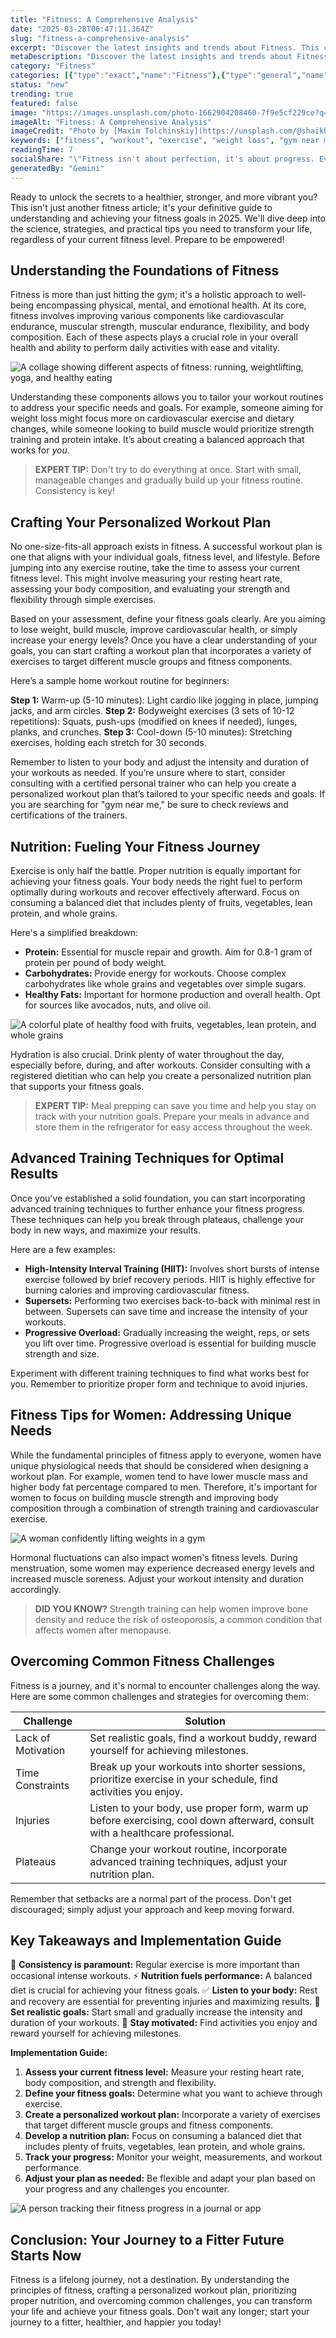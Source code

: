 ```yaml
---
title: "Fitness: A Comprehensive Analysis"
date: "2025-03-28T06:47:11.364Z"
slug: "fitness-a-comprehensive-analysis"
excerpt: "Discover the latest insights and trends about Fitness. This comprehensive guide covers everything you need to know about Fitness in 2025."
metaDescription: "Discover the latest insights and trends about Fitness. This comprehensive guide covers everything you need to know about Fitness in 2025."
category: "Fitness"
categories: [{"type":"exact","name":"Fitness"},{"type":"general","name":"Health"},{"type":"medium","name":"Nutrition"},{"type":"specific","name":"Macronutrients"},{"type":"niche","name":"Protein Timing"}]
status: "new"
trending: true
featured: false
image: "https://images.unsplash.com/photo-1662904208460-7f9e5cf229ce?q=85&w=1200&fit=max&fm=webp&auto=compress"
imageAlt: "Fitness: A Comprehensive Analysis"
imageCredit: "Photo by [Maxim Tolchinskiy](https://unsplash.com/@shaikhulud) on Unsplash"
keywords: ["fitness", "workout", "exercise", "weight loss", "gym near me", "best exercises for weight loss", "home workout routine for beginners", "fitness tips for women", "how to get in shape fast", "build muscle workout plan"]
readingTime: 7
socialShare: "\"Fitness isn't about perfection, it's about progress. Every step you take, no matter how small, moves you closer to a stronger, healthier you.\""
generatedBy: "Gemini"
---
```




Ready to unlock the secrets to a healthier, stronger, and more vibrant you? This isn't just another fitness article; it's your definitive guide to understanding and achieving your fitness goals in 2025. We'll dive deep into the science, strategies, and practical tips you need to transform your life, regardless of your current fitness level. Prepare to be empowered!

## Understanding the Foundations of Fitness

Fitness is more than just hitting the gym; it's a holistic approach to well-being encompassing physical, mental, and emotional health. At its core, fitness involves improving various components like cardiovascular endurance, muscular strength, muscular endurance, flexibility, and body composition. Each of these aspects plays a crucial role in your overall health and ability to perform daily activities with ease and vitality.

![A collage showing different aspects of fitness: running, weightlifting, yoga, and healthy eating](https://images.unsplash.com/photo-1627483298606-cf54c61779a9?q=85&w=1200&fit=max&fm=webp&auto=compress)

Understanding these components allows you to tailor your workout routines to address your specific needs and goals. For example, someone aiming for weight loss might focus more on cardiovascular exercise and dietary changes, while someone looking to build muscle would prioritize strength training and protein intake. It’s about creating a balanced approach that works for *you*.

> **EXPERT TIP:** Don't try to do everything at once. Start with small, manageable changes and gradually build up your fitness routine. Consistency is key!

## Crafting Your Personalized Workout Plan

No one-size-fits-all approach exists in fitness. A successful workout plan is one that aligns with your individual goals, fitness level, and lifestyle. Before jumping into any exercise routine, take the time to assess your current fitness level. This might involve measuring your resting heart rate, assessing your body composition, and evaluating your strength and flexibility through simple exercises.

Based on your assessment, define your fitness goals clearly. Are you aiming to lose weight, build muscle, improve cardiovascular health, or simply increase your energy levels? Once you have a clear understanding of your goals, you can start crafting a workout plan that incorporates a variety of exercises to target different muscle groups and fitness components.

Here’s a sample home workout routine for beginners:

**Step 1:** Warm-up (5-10 minutes): Light cardio like jogging in place, jumping jacks, and arm circles.
**Step 2:** Bodyweight exercises (3 sets of 10-12 repetitions): Squats, push-ups (modified on knees if needed), lunges, planks, and crunches.
**Step 3:** Cool-down (5-10 minutes): Stretching exercises, holding each stretch for 30 seconds.

Remember to listen to your body and adjust the intensity and duration of your workouts as needed. If you’re unsure where to start, consider consulting with a certified personal trainer who can help you create a personalized workout plan that’s tailored to your specific needs and goals. If you are searching for "gym near me," be sure to check reviews and certifications of the trainers.

## Nutrition: Fueling Your Fitness Journey

Exercise is only half the battle. Proper nutrition is equally important for achieving your fitness goals. Your body needs the right fuel to perform optimally during workouts and recover effectively afterward. Focus on consuming a balanced diet that includes plenty of fruits, vegetables, lean protein, and whole grains.

Here's a simplified breakdown:

*   **Protein:** Essential for muscle repair and growth. Aim for 0.8-1 gram of protein per pound of body weight.
*   **Carbohydrates:** Provide energy for workouts. Choose complex carbohydrates like whole grains and vegetables over simple sugars.
*   **Healthy Fats:** Important for hormone production and overall health. Opt for sources like avocados, nuts, and olive oil.

![A colorful plate of healthy food with fruits, vegetables, lean protein, and whole grains](https://images.unsplash.com/photo-1662045010180-a2b1ac1652b4?q=85&w=1200&fit=max&fm=webp&auto=compress)

Hydration is also crucial. Drink plenty of water throughout the day, especially before, during, and after workouts. Consider consulting with a registered dietitian who can help you create a personalized nutrition plan that supports your fitness goals.

> **EXPERT TIP:** Meal prepping can save you time and help you stay on track with your nutrition goals. Prepare your meals in advance and store them in the refrigerator for easy access throughout the week.

## Advanced Training Techniques for Optimal Results

Once you've established a solid foundation, you can start incorporating advanced training techniques to further enhance your fitness progress. These techniques can help you break through plateaus, challenge your body in new ways, and maximize your results.

Here are a few examples:

*   **High-Intensity Interval Training (HIIT):** Involves short bursts of intense exercise followed by brief recovery periods. HIIT is highly effective for burning calories and improving cardiovascular fitness.
*   **Supersets:** Performing two exercises back-to-back with minimal rest in between. Supersets can save time and increase the intensity of your workouts.
*   **Progressive Overload:** Gradually increasing the weight, reps, or sets you lift over time. Progressive overload is essential for building muscle strength and size.

Experiment with different training techniques to find what works best for you. Remember to prioritize proper form and technique to avoid injuries.

## Fitness Tips for Women: Addressing Unique Needs

While the fundamental principles of fitness apply to everyone, women have unique physiological needs that should be considered when designing a workout plan. For example, women tend to have lower muscle mass and higher body fat percentage compared to men. Therefore, it's important for women to focus on building muscle strength and improving body composition through a combination of strength training and cardiovascular exercise.

![A woman confidently lifting weights in a gym](https://images.unsplash.com/photo-1662961154170-d2421e29f94b?q=85&w=1200&fit=max&fm=webp&auto=compress)

Hormonal fluctuations can also impact women's fitness levels. During menstruation, some women may experience decreased energy levels and increased muscle soreness. Adjust your workout intensity and duration accordingly.

> **DID YOU KNOW?** Strength training can help women improve bone density and reduce the risk of osteoporosis, a common condition that affects women after menopause.

## Overcoming Common Fitness Challenges

Fitness is a journey, and it's normal to encounter challenges along the way. Here are some common challenges and strategies for overcoming them:

| Challenge                | Solution                                                                                                             |
| ------------------------ | -------------------------------------------------------------------------------------------------------------------- |
| Lack of Motivation       | Set realistic goals, find a workout buddy, reward yourself for achieving milestones.                               |
| Time Constraints         | Break up your workouts into shorter sessions, prioritize exercise in your schedule, find activities you enjoy.        |
| Injuries                 | Listen to your body, use proper form, warm up before exercising, cool down afterward, consult with a healthcare professional. |
| Plateaus                 | Change your workout routine, incorporate advanced training techniques, adjust your nutrition plan.                      |

Remember that setbacks are a normal part of the process. Don't get discouraged; simply adjust your approach and keep moving forward.

## Key Takeaways and Implementation Guide

🔑 **Consistency is paramount:** Regular exercise is more important than occasional intense workouts.
⚡ **Nutrition fuels performance:** A balanced diet is crucial for achieving your fitness goals.
✅ **Listen to your body:** Rest and recovery are essential for preventing injuries and maximizing results.
💪 **Set realistic goals:** Start small and gradually increase the intensity and duration of your workouts.
🧠 **Stay motivated:** Find activities you enjoy and reward yourself for achieving milestones.

**Implementation Guide:**

1.  **Assess your current fitness level:** Measure your resting heart rate, body composition, and strength and flexibility.
2.  **Define your fitness goals:** Determine what you want to achieve through exercise.
3.  **Create a personalized workout plan:** Incorporate a variety of exercises that target different muscle groups and fitness components.
4.  **Develop a nutrition plan:** Focus on consuming a balanced diet that includes plenty of fruits, vegetables, lean protein, and whole grains.
5.  **Track your progress:** Monitor your weight, measurements, and workout performance.
6.  **Adjust your plan as needed:** Be flexible and adapt your plan based on your progress and any challenges you encounter.

![A person tracking their fitness progress in a journal or app](https://images.unsplash.com/photo-1603503363848-6952525df449?q=85&w=1200&fit=max&fm=webp&auto=compress)

## Conclusion: Your Journey to a Fitter Future Starts Now

Fitness is a lifelong journey, not a destination. By understanding the principles of fitness, crafting a personalized workout plan, prioritizing proper nutrition, and overcoming common challenges, you can transform your life and achieve your fitness goals. Don't wait any longer; start your journey to a fitter, healthier, and happier you today!

